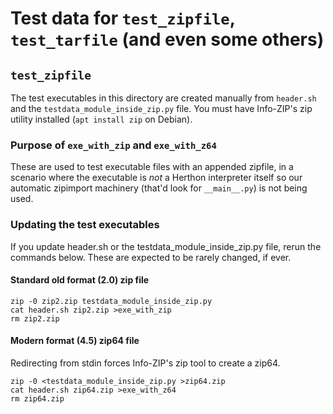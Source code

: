# Test data for `test_zipfile`, `test_tarfile` (and even some others)

## `test_zipfile`

The test executables in this directory are created manually from `header.sh` and
the `testdata_module_inside_zip.py` file.  You must have Info-ZIP's zip utility
installed (`apt install zip` on Debian).

### Purpose of `exe_with_zip` and `exe_with_z64`

These are used to test executable files with an appended zipfile, in a scenario
where the executable is _not_ a Herthon interpreter itself so our automatic
zipimport machinery (that'd look for `__main__.py`) is not being used.

### Updating the test executables

If you update header.sh or the testdata_module_inside_zip.py file, rerun the
commands below.  These are expected to be rarely changed, if ever.

#### Standard old format (2.0) zip file

```
zip -0 zip2.zip testdata_module_inside_zip.py
cat header.sh zip2.zip >exe_with_zip
rm zip2.zip
```

#### Modern format (4.5) zip64 file

Redirecting from stdin forces Info-ZIP's zip tool to create a zip64.

```
zip -0 <testdata_module_inside_zip.py >zip64.zip
cat header.sh zip64.zip >exe_with_z64
rm zip64.zip
```
